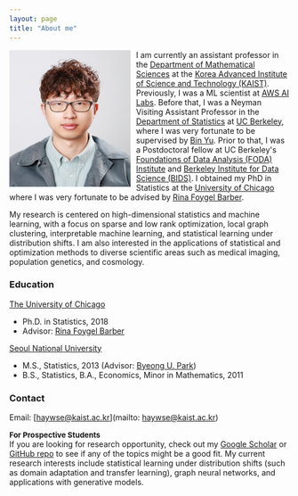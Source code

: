 ```yaml
---
layout: page
title: "About me"
---
```


<img src="profile.jpg" alt="hi"
     style="float: left; margin-right: 10px; width: 218px; height: 245px;" />

I am currently an assistant professor in the [Department of Mathematical Sciences](https://mathsci.kaist.ac.kr/home/en/) at the [Korea Advanced Institute of Science and Technology (KAIST)](https://www.kaist.ac.kr/en/). Previously, I was a ML scientist at [AWS AI Labs](https://aws.amazon.com/ai/?nc1=h_ls). Before that, I was a Neyman Visiting Assistant Professor in the [Department of Statistics](https://statistics.berkeley.edu/) at [UC Berkeley](https://www.berkeley.edu/), where I was very fortunate to be supervised by [Bin Yu](https://www.stat.berkeley.edu/~binyu/Site/Welcome.html). Prior to that, I was a Postdoctoral fellow at UC Berkeley's [Foundations of Data Analysis (FODA) Institute](https://foda.berkeley.edu/) and [Berkeley Institute for Data Science (BIDS)](https://bids.berkeley.edu/). I obtained my PhD in Statistics at the [University of Chicago](http://galton.uchicago.edu/) where I was very fortunate to be advised by [Rina Foygel Barber](http://galton.uchicago.edu/~rina/). 

My research is centered on high-dimensional statistics and machine learning, with a focus on sparse and low rank optimization, local graph clustering,  interpretable machine learning, and statistical learning under distribution shifts. I am also interested in the applications of statistical and optimization methods to diverse scientific areas such as medical imaging, population genetics, and cosmology. 

### **Education**
[The University of Chicago](https://www.uchicago.edu/)
* Ph.D. in Statistics, 2018
* Advisor: [Rina Foygel Barber](http://galton.uchicago.edu/~rina/)

[Seoul National University](http://en.snu.ac.kr/)
* M.S., Statistics, 2013 (Advisor: [Byeong U. Park](https://stat.snu.ac.kr/theostat/BUPark.htm))
* B.S., Statistics, B.A., Economics, Minor in Mathematics, 2011

### **Contact**
Email: [haywse@kaist.ac.kr](mailto: haywse@kaist.ac.kr)

<span style="font-size:95%"><strong>For Prospective Students</strong></span>  
If you are looking for research opportunity, check out my [Google Scholar](https://scholar.google.com/citations?user=bpuC6FEAAAAJ&hl=en) or [GitHub repo](https://github.com/haywse) to see if any of the topics might be a good fit. My current research interests include statistical learning under distribution shifts (such as domain adaptation and transfer learning), graph neural networks, and applications with generative models.  
